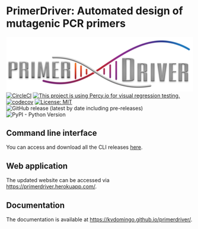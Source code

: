 # PrimerDriver: Automated design of mutagenic PCR primers
![PrimerDriver](https://raw.githubusercontent.com/kvdomingo/primerdriver/master/sdm/static/sdm/media/private/PrimerDriver_logo.png)
[![CircleCI](https://circleci.com/gh/kvdomingo/primerdriver/tree/develop.svg?style=svg)](https://circleci.com/gh/kvdomingo/primerdriver/tree/develop)
[![This project is using Percy.io for visual regression testing.](https://percy.io/static/images/percy-badge.svg)](https://percy.io/Kenneth-V-Domingo/primerdriver)
[![codecov](https://codecov.io/gh/kvdomingo/primerdriver/branch/develop/graph/badge.svg)](https://codecov.io/gh/kvdomingo/primerdriver)
[![License: MIT](https://img.shields.io/badge/License-MIT-yellow.svg)](https://opensource.org/licenses/MIT?style=flat-square)
![GitHub release (latest by date including pre-releases)](https://img.shields.io/github/v/release/kvdomingo/primerdriver?include_prereleases)
![PyPI - Python Version](https://img.shields.io/pypi/pyversions/django)


## Command line interface
You can access and download all the CLI releases [here](https://github.com/kvdomingo/primerdriver/releases).

## Web application
The updated website can be accessed via https://primerdriver.herokuapp.com/.

## Documentation
The documentation is available at https://kvdomingo.github.io/primerdriver/.
